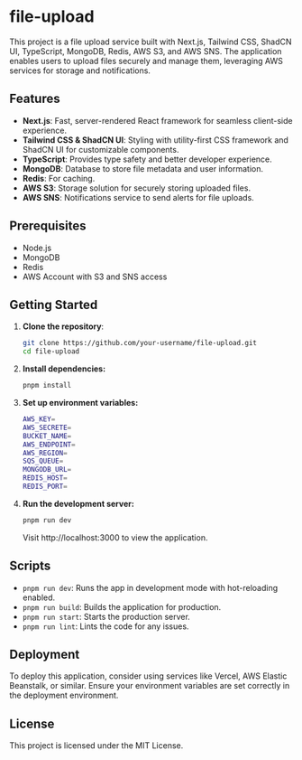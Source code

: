 # file-upload

This project is a file upload service built with Next.js, Tailwind CSS, ShadCN UI, TypeScript, MongoDB, Redis, AWS S3, and AWS SNS. The application enables users to upload files securely and manage them, leveraging AWS services for storage and notifications.

## Features

- **Next.js**: Fast, server-rendered React framework for seamless client-side experience.
- **Tailwind CSS & ShadCN UI**: Styling with utility-first CSS framework and ShadCN UI for customizable components.
- **TypeScript**: Provides type safety and better developer experience.
- **MongoDB**: Database to store file metadata and user information.
- **Redis**: For caching.
- **AWS S3**: Storage solution for securely storing uploaded files.
- **AWS SNS**: Notifications service to send alerts for file uploads.

## Prerequisites

- Node.js
- MongoDB
- Redis
- AWS Account with S3 and SNS access

## Getting Started

1. **Clone the repository**:

   ```bash
   git clone https://github.com/your-username/file-upload.git
   cd file-upload
   ```

2. **Install dependencies:**
   ```bash
   pnpm install
   ```

3. **Set up environment variables:**
   ```bash
   AWS_KEY=
   AWS_SECRETE=
   BUCKET_NAME=
   AWS_ENDPOINT=
   AWS_REGION=
   SQS_QUEUE=
   MONGODB_URL=
   REDIS_HOST=
   REDIS_PORT=
   ```

4. **Run the development server:**
   ```bash
   pnpm run dev
   ```
   Visit http://localhost:3000 to view the application.

## Scripts
* ```pnpm run dev```: Runs the app in development mode with hot-reloading enabled.
* ```pnpm run build```: Builds the application for production.
* ```pnpm run start```: Starts the production server.
* ```pnpm run lint```: Lints the code for any issues.

## Deployment
   To deploy this application, consider using services like Vercel, AWS Elastic Beanstalk, or similar. Ensure your environment variables are set correctly in the deployment environment.

## License

   This project is licensed under the MIT License.
